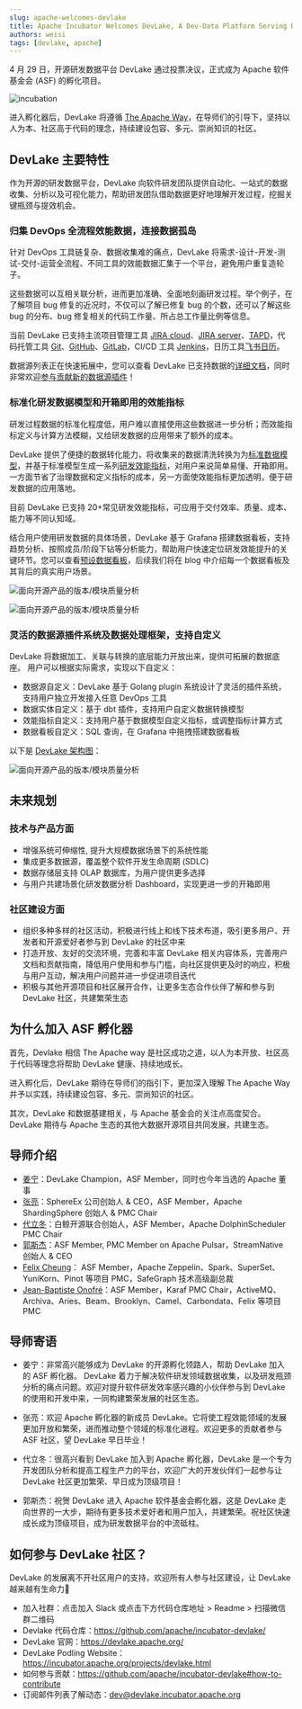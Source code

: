 ```yaml
---
slug: apache-welcomes-devlake
title: Apache Incubator Welcomes DevLake, A Dev-Data Platform Serving Developers
authors: weisi
tags: [devlake, apache]
---
```


4 月 29 日，开源研发数据平台 DevLake 通过投票决议，正式成为 Apache 软件基金会 (ASF) 的孵化项目。

![incubation](incubation-screenshot.jpg)

进入孵化器后，DevLake 将遵循 [The Apache Way](https://www.apache.org/theapacheway/index.html)，在导师们的引导下，坚持以人为本、社区高于代码的理念，持续建设包容、多元、崇尚知识的社区。

<!--truncate-->


## DevLake 主要特性


作为开源的研发数据平台，DevLake 向软件研发团队提供自动化、一站式的数据收集、分析以及可视化能力，帮助研发团队借助数据更好地理解开发过程，挖掘关键瓶颈与提效机会。 


### 归集 DevOps 全流程效能数据，连接数据孤岛

针对 DevOps 工具链复杂、数据收集难的痛点，DevLake 将需求-设计-开发-测试-交付-运营全流程、不同工具的效能数据汇集于一个平台，避免用户重复造轮子。

这些数据可以互相关联分析，进而更加准确、全面地刻画研发过程。举个例子，在了解项目 bug 修复的近况时，不仅可以了解已修复 bug 的个数，还可以了解这些 bug 的分布、bug 修复相关的代码工作量、所占总工作量比例等信息。

当前 DevLake 已支持主流项目管理工具 [JIRA cloud](https://github.com/apache/incubator-devlake/tree/main/plugins/jira)、[JIRA server](https://github.com/apache/incubator-devlake/tree/main/plugins/jira)、[TAPD](https://github.com/apache/incubator-devlake/tree/main/plugins/tapd)，代码托管工具 [Git](https://github.com/apache/incubator-devlake/tree/main/plugins/gitextractor)、[GitHub](https://github.com/apache/incubator-devlake/tree/main/plugins/github)、[GitLab](https://github.com/apache/incubator-devlake/tree/main/plugins/gitlab)，CI/CD 工具 [Jenkins](https://github.com/apache/incubator-devlake/tree/main/plugins/jenkins)，日历工具[飞书日历](https://github.com/apache/incubator-devlake/tree/main/plugins/feishu)。

数据源列表正在快速拓展中，您可以查看 DevLake 已支持数据的[详细文档](https://devlake.apache.org/docs/DataModels/DataSupport)，同时非常欢迎[参与贡献新的数据源插件](https://github.com/apache/incubator-devlake/blob/main/plugins/README.md)！


### 标准化研发数据模型和开箱即用的效能指标

研发过程数据的标准化程度低，用户难以直接使用这些数据进一步分析；而效能指标定义与计算方法模糊，又给研发数据的应用带来了额外的成本。

DevLake 提供了便捷的数据转化能力，将收集来的数据清洗转换为为[标准数据模型](https://www.devlake.io/docs/DataModels/DevLakeDomainLayerSchema)，并基于标准模型生成一系列[研发效能指标](https://www.devlake.io/docs/EngineeringMetrics)，对用户来说简单易懂、开箱即用。一方面节省了治理数据和定义指标的成本，另一方面使效能指标更加透明，便于研发数据的应用落地。

目前 DevLake 已支持 20+常见研发效能指标，可应用于交付效率、质量、成本、能力等不同认知域。

结合用户使用研发数据的具体场景，DevLake 基于 Grafana 搭建数据看板，支持趋势分析、按照成员/阶段下钻等分析能力，帮助用户快速定位研发效能提升的关键环节。您可以查看[预设数据看板](https://www.devlake.io/docs/LiveDemo)，后续我们将在 blog 中介绍每一个数据看板及其背后的真实用户场景。

![面向开源产品的版本/模块质量分析](Dashboard-1.jpg)

![面向开源产品的版本/模块质量分析](Dashboard-2.jpg)



### 灵活的数据源插件系统及数据处理框架，支持自定义

DevLake 将数据加工、关联与转换的底层能力开放出来，提供可拓展的数据底座。
用户可以根据实际需求，实现以下自定义：

- 数据源自定义：DevLake 基于 Golang plugin 系统设计了灵活的插件系统，支持用户独立开发接入任意 DevOps 工具
- 数据实体自定义：基于 dbt 插件，支持用户自定义数据转换模型
- 效能指标自定义：支持用户基于数据模型自定义指标，或调整指标计算方式
- 数据看板自定义：SQL 查询，在 Grafana 中拖拽搭建数据看板

以下是 [DevLake 架构图](https://github.com/apache/incubator-devlake/blob/main/ARCHITECTURE.md)：

![面向开源产品的版本/模块质量分析](0.11-architecture-diagram.jpg)




## 未来规划

### 技术与产品方面

- 增强系统可伸缩性, 提升大规模数据场景下的系统性能
- 集成更多数据源，覆盖整个软件开发生命周期 (SDLC)
- 数据存储层支持 OLAP 数据库，为用户提供更多选择
- 与用户共建场景化研发数据分析 Dashboard，实现更进一步的开箱即用

### 社区建设方面

- 组织多种多样的社区活动，积极进行线上和线下技术布道，吸引更多用户、开发者和开源爱好者参与到 DevLake 的社区中来
- 打造开放、友好的交流环境，完善和丰富 DevLake 相关内容体系，完善用户文档和贡献指南，降低用户使用和参与门槛，向社区提供更及时的响应，积极与用户互动，解决用户问题并进一步促进项目迭代
- 积极与其他开源项目和社区展开合作，让更多生态合作伙伴了解和参与到 DevLake 社区，共建繁荣生态



## 为什么加入 ASF 孵化器

首先，Devlake 相信 The Apache way 是社区成功之道，以人为本开放、社区高于代码等理念将帮助 DevLake 健康、持续地成长。

进入孵化后，DevLake 期待在导师们的指引下，更加深入理解 The Apache Way 并予以实践，持续建设包容、多元、崇尚知识的社区。

其次，DevLake 和数据基建相关，与 Apache 基金会的关注点高度契合。DevLake 期待与 Apache 生态的其他大数据开源项目共同发展，共建生态。


## 导师介绍

- [姜宁](https://github.com/WillemJiang)：DevLake Champion，ASF Member，同时也今年当选的 Apache 董事
- [张亮](https://github.com/terrymanu)：SphereEx 公司创始人 & CEO，ASF Member，Apache ShardingSphere 创始人 & PMC Chair
- [代立冬](https://github.com/dailidong)：白鲸开源联合创始人，ASF Member，Apache DolphinScheduler PMC Chair
- [郭斯杰](https://github.com/sijie)：ASF Member, PMC Member on Apache Pulsar，StreamNative 创始人 & CEO
- [Felix Cheung](https://github.com/felixcheung)： ASF Member，Apache Zeppelin、Spark、SuperSet、YuniKorn、Pinot 等项目 PMC，SafeGraph 技术高级副总裁
- [Jean-Baptiste Onofré](https://github.com/jbonofre)：ASF Member，Karaf PMC Chair，ActiveMQ、Archiva、Aries、Beam、Brooklyn、Camel、Carbondata、Felix 等项目 PMC



## 导师寄语

- 姜宁：非常高兴能够成为 DevLake 的开源孵化领路人，帮助 DevLake 加入的 ASF 孵化器。 DevLake 着力于解决软件研发领域数据收集，以及研发瓶颈分析的痛点问题。欢迎对提升软件研发效率感兴趣的小伙伴参与到 DevLake 的使用和开发中来，一同构建繁荣发展的社区生态。 

- 张亮：欢迎 Apache 孵化器的新成员 DevLake。它将使工程效能领域的发展更加开放和繁荣，进而推动整个领域的标准化进程。欢迎更多的贡献者参与 ASF 社区，望 DevLake 早日毕业！

- 代立冬：很高兴看到 DevLake 加入到 Apache 孵化器，DevLake 是一个专为开发团队分析和提高工程生产力的平台，欢迎广大的开发伙伴们一起参与让 DevLake 社区更加繁荣、早日成为顶级项目！

- 郭斯杰：祝贺 DevLake 进入 Apache 软件基金会孵化器，这是 DevLake 走向世界的一大步，期待有更多技术爱好者和用户加入，共建繁荣。祝社区快速成长成为顶级项目，成为研发数据平台的中流砥柱。



## 如何参与 DevLake 社区？

DevLake 的发展离不开社区用户的支持，欢迎所有人参与社区建设，让 DevLake 越来越有生命力🥳

- 加入社群：点击加入 Slack 或点击下方代码仓库地址 > Readme > 扫描微信群二维码
- Devlake 代码仓库：https://github.com/apache/incubator-devlake/
- DevLake 官网：https://devlake.apache.org/
- DevLake Podling Website：https://incubator.apache.org/projects/devlake.html
- 如何参与贡献：https://github.com/apache/incubator-devlake#how-to-contribute
- 订阅邮件列表了解动态：dev@devlake.incubator.apache.org